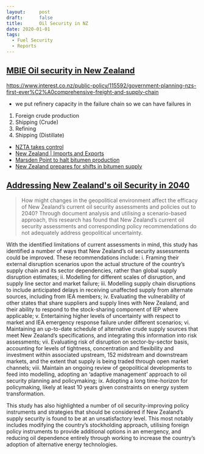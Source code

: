 ```yaml
---
layout:     post
draft:      false
title:      Oil Security in NZ
date: 2020-01-01
tags:
  - Fuel Security
  - Reports
---
```



## [MBIE Oil security in New Zealand](https://www.mbie.govt.nz/building-and-energy/energy-and-natural-resources/energy-generation-and-markets/liquid-fuel-market/oil-security-in-new-zealand/)


https://www.interest.co.nz/public-policy/115592/government-planning-nzs-first-ever%C2%A0comprehensive-freight-and-supply-chain


- we put refinery capacity in the failure chain so we can have failures in
1. Foreign crude production
2. Shipping (Crude)
3. Refining
4. Shipping (Distillate)


- [NZTA takes control](https://www.rnz.co.nz/news/national/465114/nzta-taking-control-of-nz-s-supply-of-bitumen-for-roading)
- [New Zealand | Imports and Exports](https://trendeconomy.com/data/h2/NewZealand/2714)
- [Marsden Point to halt bitumen production](https://www.argusmedia.com/en/news/2147475-new-zealands-marsden-point-to-halt-bitumen-production)
- [New Zealand prepares for shifts in bitumen supply](https://www.argusmedia.com/en/news/2171627-new-zealand-prepares-for-shifts-in-bitumen-supply)


## [ Addressing New Zealand's oil Security in 2040](Dalley-Thesis.pdf)

> How might changes in the geopolitical environment affect the efficacy of New Zealand’s current oil security assessments and policies out to 2040?
Through document analysis and utilising a scenario-based approach, this research has found that New Zealand’s current oil security assessments and corresponding policy recommendations do not adequately address geopolitical uncertainty. 

With the identified limitations of current assessments in mind, this study has identified a number of ways that New Zealand’s oil security assessments could be improved. These recommendations include:
i. Framing their external disruption scenarios upon the actual structure of the country’s supply chain and its sector dependencies, rather than global supply disruption estimates;
ii. Modelling for different scales of disruption, and supply line sector and market failure;
iii. Modelling supply chain disruptions to include anticipated delays in receiving unaffected supply from alternate sources, including from IEA members;
iv. Evaluating the vulnerability of other states that share suppliers and supply lines with New Zealand, and their ability to respond to the stock-sharing component of IEP where applicable;
v. Entertaining higher levels of uncertainty with respect to market and IEA emergency response failure under different scenarios;
vi. Maintaining an up-to-date schedule of alternative crude supply sources that meet New Zealand’s specifications, and integrating this information into risk assessments;
vii. Evaluating risk of disruption on sector-by-sector basis, accounting for levels of tightness, concentration and flexibility and investment within associated upstream,
152
midstream and downstream markets, and the extent that supply is being traded through open market channels;
viii. Maintain an ongoing review of geopolitical developments to feed into modelling, adopting an ‘adaptive management’ approach to oil security planning and policymaking;
ix. Adopting a long time-horizon for policymaking, likely at least 10 years given constraints on energy system transformation.

This study has also highlighted a number of oil security-improving policy instruments and strategies that should be considered if New Zealand’s supply security is found to be at an unsatisfactory level. This most notably includes modifying the country’s stockholding approach, utilising foreign policy instruments to provide additional options in an emergency, and reducing oil dependence entirely through working to increase the country’s adoption of alternative energy technologies.


